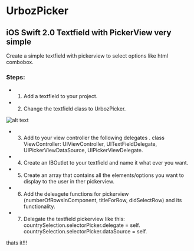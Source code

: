 UrbozPicker
====================

iOS Swift 2.0 Textfield with PickerView very simple
---------------------

Create a simple textfield with pickerview to select options like html combobox.

### Steps:

* 1) Add a textfield to your project.
* 2) Change the textfield class to UrbozPicker.

![alt text](http://imgur.com/W2h3eJa "UrbozPicker Class")

* 3) Add to your view controller the following delegates .
  class ViewController: UIViewController, UITextFieldDelegate, UIPickerViewDataSource, UIPickerViewDelegate.

* 4) Create an IBOutlet to your textfield and name it what ever you want.
* 5) Create an array that contains all the elements/options you want to display to the user in ther pickerview.
* 6) Add the deleagete functions for pickerview (numberOfRowsInComponent, titleForRow, didSelectRow) and its functionality.
* 7) Delegate the textfield pickerview like this:
  countrySelection.selectorPicker.delegate = self.
	countrySelection.selectorPicker.dataSource = self.

thats it!!!
